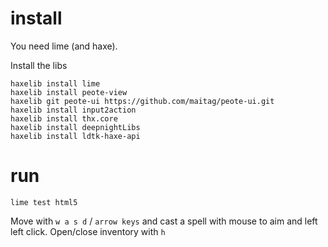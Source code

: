 # install

You need lime (and haxe).

Install the libs

    haxelib install lime
    haxelib install peote-view
    haxelib git peote-ui https://github.com/maitag/peote-ui.git
    haxelib install input2action
    haxelib install thx.core
    haxelib install deepnightLibs
	haxelib install ldtk-haxe-api

# run

    lime test html5

Move with `w a s d` / `arrow keys` and cast a spell with mouse to aim and left left click.
Open/close inventory with `h`